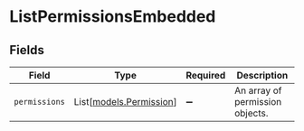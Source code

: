 # ListPermissionsEmbedded


## Fields

| Field                                              | Type                                               | Required                                           | Description                                        |
| -------------------------------------------------- | -------------------------------------------------- | -------------------------------------------------- | -------------------------------------------------- |
| `permissions`                                      | List[[models.Permission](../models/permission.md)] | :heavy_minus_sign:                                 | An array of permission objects.                    |